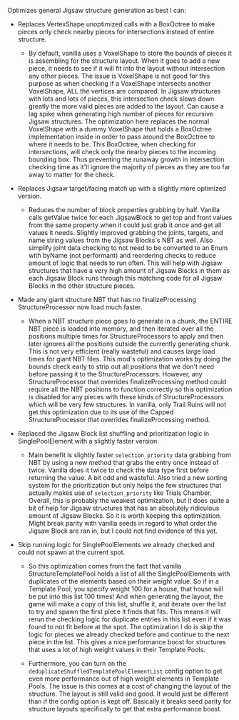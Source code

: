 Optimizes general Jigsaw structure generation as best I can:

- Replaces VertexShape unoptimized calls with a BoxOctree to make pieces only check nearby pieces for intersections instead of entire structure.

  - By default, vanilla uses a VoxelShape to store the bounds of pieces it is assembling for the structure layout. When it goes to add a new piece, it needs to see if it will fit into the layout without intersection any other pieces. The issue is VoxelShape is not good for this purpose as when checking if a VoxelShape intersects another VoxelShape, ALL the vertices are compared. In Jigsaw structures with lots and lots of pieces, this intersection check slows down greatly the more valid pieces are added to the layout. Can cause a lag spike when generating high number of pieces for recursive Jigsaw structures. The optimization here replaces the normal VoxelShape with a dummy VoxelShape that holds a BoxOctree implementation inside in order to pass around the BoxOctree to where it needs to be. This BoxOctree, when checking for intersections, will check only the nearby pieces to the incoming bounding box. Thus preventing the runaway growth in intersection checking time as it'll ignore the majority of pieces as they are too far away to matter for the check.

- Replaces Jigsaw target/facing match up with a slightly more optimized version.

  - Reduces the number of block properties grabbing by half. Vanilla calls getValue twice for each JigsawBlock to get top and front values from the same property when it could just grab it once and get all values it needs. Slightly improved grabbing the joints, targets, and name string values from the Jigsaw Blocks's NBT as well. Also simplify joint data checking to not need to be converted to an Enum with byName (not performant) and reordering checks to reduce amount of logic that needs to run often. This will help with Jigsaw structures that have a very high amount of Jigsaw Blocks in them as each Jigsaw Block runs through this matching code for all Jigsaw Blocks in the other structure pieces.

- Made any giant structure NBT that has no finalizeProcessing StructureProcessor now load much faster.
 
  - When a NBT structure piece goes to generate in a chunk, the ENTIRE NBT piece is loaded into memory, and then iterated over all the positions multiple times for StructureProcessors to apply and then later ignores all the positions outside the currently generating chunk. This is not very efficient (really wasteful) and causes large load times for giant NBT files. This mod's optimization works by doing the bounds check early to strip out all positions that we don't need before passing it to the StructureProcessors. However, any StructureProcessor that overrides finalizeProcessing method could require all the NBT positions to function correctly so this optimization is disabled for any pieces with these kinds of StructureProcessors which will be very few structures. In vanilla, only Trail Ruins will not get this optimization due to its use of the Capped StructureProcessor that overrides finalizeProcessing method.
  
- Replaced the Jigsaw Block list shuffling and prioritization logic in SinglePoolElement with a slightly faster version.

  - Main benefit is slightly faster `selection_priority` data grabbing from NBT by using a new method that grabs the entry once instead of twice. Vanilla does it twice to check the data type first before returning the value. A bit odd and wasteful. Also tried a new sorting system for the prioritization but only helps the few structures that actually makes use of `selection_priority` like Trials Chamber. Overall, this is probably the weakest optimization, but it does quite a bit of help for Jigsaw structures that has an absolutely ridiculous amount of Jigsaw Blocks. So it is worth keeping this optimization. Might break parity with vanilla seeds in regard to what order the Jigsaw Block are ran in, but I could not find evidence of this yet.

- Skip running logic for SinglePoolElements we already checked and could not spawn at the current spot.

  - So this optimization comes from the fact that vanilla StructureTemplatePool holds a list of all the SinglePoolElements with duplicates of the elements based on their weight value. So if in a Template Pool, you specify weight 100 for a house, that house will be put into this list 100 times! And when generating the layout, the game will make a copy of this list, shuffle it, and iterate over the list to try and spawn the first piece it finds that fits. This means it will rerun the checking logic for duplicate entries in this list even if it was found to not fit before at the spot. The optimization I do is skip the logic for pieces we already checked before and continue to the next piece in the list. This gives a nice performance boost for structures that uses a lot of high weight values in their Template Pools. 

  - Furthermore, you can turn on the `deduplicateShuffledTemplatePoolElementList` config option to get even more performance out of high weight elements in Template Pools. The issue is this comes at a cost of changing the layout of the structure. The layout is still valid and good. It would just be different than if the config option is kept off. Basically it breaks seed parity for structure layouts specifically to get that extra performance boost.
